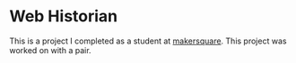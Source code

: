 # Web Historian

This is a project I completed as a student at [makersquare](http://makersquare.com). This project was worked on with a pair.